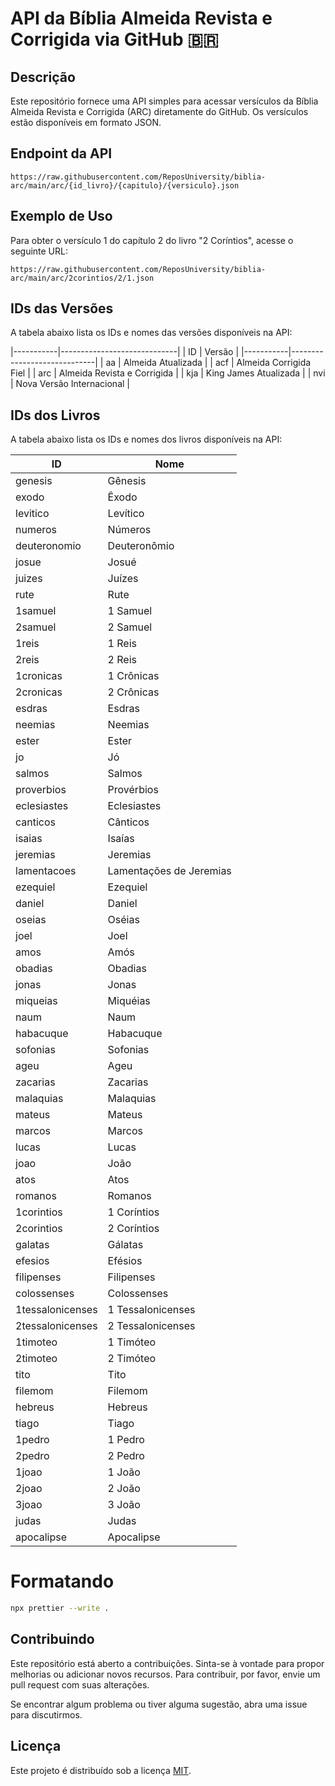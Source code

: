 # API da Bíblia Almeida Revista e Corrigida via GitHub 🇧🇷

## Descrição

Este repositório fornece uma API simples para acessar versículos da Bíblia Almeida Revista e Corrigida (ARC) diretamente do GitHub. Os versículos estão disponíveis em formato JSON.

## Endpoint da API

```
https://raw.githubusercontent.com/ReposUniversity/biblia-arc/main/arc/{id_livro}/{capitulo}/{versiculo}.json
```

## Exemplo de Uso

Para obter o versículo 1 do capítulo 2 do livro "2 Coríntios", acesse o seguinte URL:

```
https://raw.githubusercontent.com/ReposUniversity/biblia-arc/main/arc/2corintios/2/1.json
```

## IDs das Versões

A tabela abaixo lista os IDs e nomes das versões disponíveis na API:

|-----------|-----------------------------|
| ID | Versão |
|-----------|-----------------------------|
| aa | Almeida Atualizada |
| acf | Almeida Corrigida Fiel |
| arc | Almeida Revista e Corrigida |
| kja | King James Atualizada |
| nvi | Nova Versão Internacional |

## IDs dos Livros

A tabela abaixo lista os IDs e nomes dos livros disponíveis na API:

| ID               | Nome                    |
| ---------------- | ----------------------- |
| genesis          | Gênesis                 |
| exodo            | Êxodo                   |
| levitico         | Levítico                |
| numeros          | Números                 |
| deuteronomio     | Deuteronômio            |
| josue            | Josué                   |
| juizes           | Juízes                  |
| rute             | Rute                    |
| 1samuel          | 1 Samuel                |
| 2samuel          | 2 Samuel                |
| 1reis            | 1 Reis                  |
| 2reis            | 2 Reis                  |
| 1cronicas        | 1 Crônicas              |
| 2cronicas        | 2 Crônicas              |
| esdras           | Esdras                  |
| neemias          | Neemias                 |
| ester            | Ester                   |
| jo               | Jó                      |
| salmos           | Salmos                  |
| proverbios       | Provérbios              |
| eclesiastes      | Eclesiastes             |
| canticos         | Cânticos                |
| isaias           | Isaías                  |
| jeremias         | Jeremias                |
| lamentacoes      | Lamentações de Jeremias |
| ezequiel         | Ezequiel                |
| daniel           | Daniel                  |
| oseias           | Oséias                  |
| joel             | Joel                    |
| amos             | Amós                    |
| obadias          | Obadias                 |
| jonas            | Jonas                   |
| miqueias         | Miquéias                |
| naum             | Naum                    |
| habacuque        | Habacuque               |
| sofonias         | Sofonias                |
| ageu             | Ageu                    |
| zacarias         | Zacarias                |
| malaquias        | Malaquias               |
| mateus           | Mateus                  |
| marcos           | Marcos                  |
| lucas            | Lucas                   |
| joao             | João                    |
| atos             | Atos                    |
| romanos          | Romanos                 |
| 1corintios       | 1 Coríntios             |
| 2corintios       | 2 Coríntios             |
| galatas          | Gálatas                 |
| efesios          | Efésios                 |
| filipenses       | Filipenses              |
| colossenses      | Colossenses             |
| 1tessalonicenses | 1 Tessalonicenses       |
| 2tessalonicenses | 2 Tessalonicenses       |
| 1timoteo         | 1 Timóteo               |
| 2timoteo         | 2 Timóteo               |
| tito             | Tito                    |
| filemom          | Filemom                 |
| hebreus          | Hebreus                 |
| tiago            | Tiago                   |
| 1pedro           | 1 Pedro                 |
| 2pedro           | 2 Pedro                 |
| 1joao            | 1 João                  |
| 2joao            | 2 João                  |
| 3joao            | 3 João                  |
| judas            | Judas                   |
| apocalipse       | Apocalipse              |

# Formatando

```sh
npx prettier --write .
```

## Contribuindo

Este repositório está aberto a contribuições. Sinta-se à vontade para propor melhorias ou adicionar novos recursos. Para contribuir, por favor, envie um pull request com suas alterações.

Se encontrar algum problema ou tiver alguma sugestão, abra uma issue para discutirmos.

## Licença

Este projeto é distribuído sob a licença [MIT](LICENSE).
